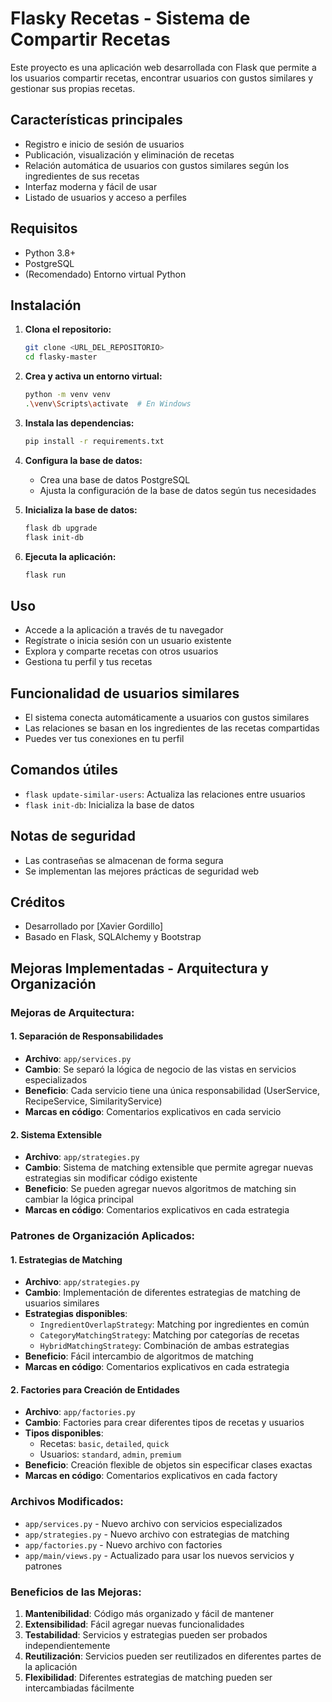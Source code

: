 # Flasky Recetas - Sistema de Compartir Recetas

Este proyecto es una aplicación web desarrollada con Flask que permite a los usuarios compartir recetas, encontrar usuarios con gustos similares y gestionar sus propias recetas.

## Características principales
- Registro e inicio de sesión de usuarios
- Publicación, visualización y eliminación de recetas
- Relación automática de usuarios con gustos similares según los ingredientes de sus recetas
- Interfaz moderna y fácil de usar
- Listado de usuarios y acceso a perfiles

## Requisitos
- Python 3.8+
- PostgreSQL
- (Recomendado) Entorno virtual Python

## Instalación

1. **Clona el repositorio:**
   ```bash
   git clone <URL_DEL_REPOSITORIO>
   cd flasky-master
   ```

2. **Crea y activa un entorno virtual:**
   ```bash
   python -m venv venv
   .\venv\Scripts\activate  # En Windows
   ```

3. **Instala las dependencias:**
   ```bash
   pip install -r requirements.txt
   ```

4. **Configura la base de datos:**
   - Crea una base de datos PostgreSQL
   - Ajusta la configuración de la base de datos según tus necesidades

5. **Inicializa la base de datos:**
   ```bash
   flask db upgrade
   flask init-db
   ```

6. **Ejecuta la aplicación:**
   ```bash
   flask run
   ```

## Uso
- Accede a la aplicación a través de tu navegador
- Regístrate o inicia sesión con un usuario existente
- Explora y comparte recetas con otros usuarios
- Gestiona tu perfil y tus recetas

## Funcionalidad de usuarios similares
- El sistema conecta automáticamente a usuarios con gustos similares
- Las relaciones se basan en los ingredientes de las recetas compartidas
- Puedes ver tus conexiones en tu perfil

## Comandos útiles
- `flask update-similar-users`: Actualiza las relaciones entre usuarios
- `flask init-db`: Inicializa la base de datos

## Notas de seguridad
- Las contraseñas se almacenan de forma segura
- Se implementan las mejores prácticas de seguridad web

## Créditos
- Desarrollado por [Xavier Gordillo]
- Basado en Flask, SQLAlchemy y Bootstrap






## Mejoras Implementadas - Arquitectura y Organización

### Mejoras de Arquitectura:

#### 1. **Separación de Responsabilidades**
- **Archivo**: `app/services.py`
- **Cambio**: Se separó la lógica de negocio de las vistas en servicios especializados
- **Beneficio**: Cada servicio tiene una única responsabilidad (UserService, RecipeService, SimilarityService)
- **Marcas en código**: Comentarios explicativos en cada servicio

#### 2. **Sistema Extensible**
- **Archivo**: `app/strategies.py`
- **Cambio**: Sistema de matching extensible que permite agregar nuevas estrategias sin modificar código existente
- **Beneficio**: Se pueden agregar nuevos algoritmos de matching sin cambiar la lógica principal
- **Marcas en código**: Comentarios explicativos en cada estrategia

### Patrones de Organización Aplicados:

#### 1. **Estrategias de Matching**
- **Archivo**: `app/strategies.py`
- **Cambio**: Implementación de diferentes estrategias de matching de usuarios similares
- **Estrategias disponibles**:
  - `IngredientOverlapStrategy`: Matching por ingredientes en común
  - `CategoryMatchingStrategy`: Matching por categorías de recetas
  - `HybridMatchingStrategy`: Combinación de ambas estrategias
- **Beneficio**: Fácil intercambio de algoritmos de matching
- **Marcas en código**: Comentarios explicativos en cada estrategia

#### 2. **Factories para Creación de Entidades**
- **Archivo**: `app/factories.py`
- **Cambio**: Factories para crear diferentes tipos de recetas y usuarios
- **Tipos disponibles**:
  - Recetas: `basic`, `detailed`, `quick`
  - Usuarios: `standard`, `admin`, `premium`
- **Beneficio**: Creación flexible de objetos sin especificar clases exactas
- **Marcas en código**: Comentarios explicativos en cada factory

### Archivos Modificados:
- `app/services.py` - Nuevo archivo con servicios especializados
- `app/strategies.py` - Nuevo archivo con estrategias de matching
- `app/factories.py` - Nuevo archivo con factories
- `app/main/views.py` - Actualizado para usar los nuevos servicios y patrones

### Beneficios de las Mejoras:
1. **Mantenibilidad**: Código más organizado y fácil de mantener
2. **Extensibilidad**: Fácil agregar nuevas funcionalidades
3. **Testabilidad**: Servicios y estrategias pueden ser probados independientemente
4. **Reutilización**: Servicios pueden ser reutilizados en diferentes partes de la aplicación
5. **Flexibilidad**: Diferentes estrategias de matching pueden ser intercambiadas fácilmente

